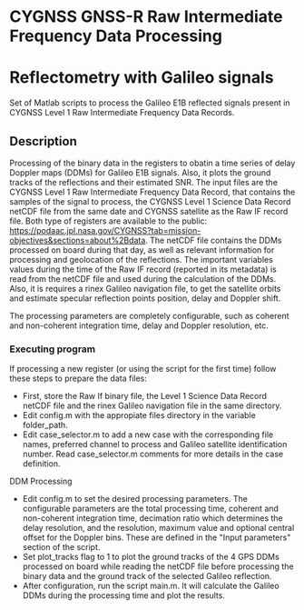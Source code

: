 # CYGNSS GNSS-R Raw Intermediate Frequency Data Processing
# Reflectometry with Galileo signals

Set of Matlab scripts to process the Galileo E1B reflected signals present 
in CYGNSS Level 1 Raw Intermediate Frequency Data Records.

## Description

Processing of the binary data in the registers to obatin a time series of 
delay Doppler maps (DDMs) for Galileo E1B signals. Also, it plots the 
ground tracks of the reflections and their estimated SNR. The input files 
are the CYGNSS Level 1 Raw Intermediate Frequency Data Record, that 
contains the samples of the signal to process, the CYGNSS Level 1 Science 
Data Record netCDF file from the same date and CYGNSS satellite as the Raw 
IF record file. Both type of registers are available to the public: 
https://podaac.jpl.nasa.gov/CYGNSS?tab=mission-objectives&sections=about%2Bdata.
The netCDF file contains the DDMs processed on board during that day, as 
well as relevant information for processing and geolocation of the 
reflections. The important variables values during the time of the Raw IF 
record (reported in its metadata) is read from the netCDF file and used 
during the calculation of the DDMs. Also, it is requires a rinex Galileo
navigation file, to get the satellite orbits and estimate specular 
reflection points position, delay and Doppler shift.

The processing parameters are completely configurable, such as coherent and
non-coherent integration time, delay and Doppler resolution, etc.

### Executing program

If processing a new register (or using the script for the first time) 
follow these steps to prepare the data files:
* First, store the Raw If binary file, the Level 1 Science Data 
Record netCDF file and the rinex Galileo navigation file in the same directory.
* Edit config.m with the appropiate files directory in the variable folder_path.
* Edit case_selector.m to add a new case with the corresponding file names,
preferred channel to process and Galileo satellite identification number. 
Read case_selector.m comments for more details in the case
definition.

DDM Processing
* Edit config.m to set the desired processing parameters. The configurable 
parameters are the total processing time, coherent and non-coherent 
integration time, decimation ratio which determines the delay resolution, 
and the resolution, maximum value and optional central offset for the 
Doppler bins. These are defined in the "Input parameters" section of the 
script.
* Set plot_tracks flag to 1 to plot the ground tracks of the 4 GPS DDMs 
processed on board while reading the netCDF file before processing the 
binary data and the ground track of the selected Galileo reflection.
* After configuration, run the script main.m. It will calculate the Galileo
DDMs during the processing time and plot the results.
